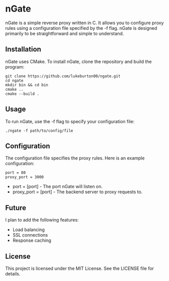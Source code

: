 # nGate

nGate is a simple reverse proxy written in C. It allows you to configure proxy rules using a configuration file specified by the -f flag. nGate is designed primarily to be straightforward and simple to understand.

## Installation

nGate uses CMake. To install nGate, clone the repository and build the program:
```
git clone https://github.com/lukeburton00/ngate.git
cd ngate
mkdir bin && cd bin
cmake ..
cmake --build .
```

## Usage

To run nGate, use the -f flag to specify your configuration file:

```
./ngate -f path/to/config/file
```

## Configuration

The configuration file specifies the proxy rules. Here is an example configuration:

```
port = 80
proxy_port = 3000
```

- port = [port] - The port nGate will listen on.
- proxy_port = [port] - The backend server to proxy requests to.

## Future
I plan to add the following features:
- Load balancing
- SSL connections
- Response caching

## License

This project is licensed under the MIT License. See the LICENSE file for details.
